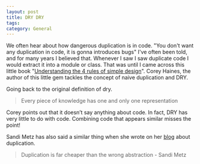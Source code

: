```yaml
---
layout: post
title: DRY DRY
tags: 
category: General
---
```


We often hear about how dangerous duplication is in code. "You don't want any duplication in code, it is gonna introduces bugs" I've often been told, and for many years I believed that. Whenever I saw I saw duplicate code I would extract it into a module or class. That was until I came across this little book "[Understanding the 4 rules of simple design](https://leanpub.com/4rulesofsimpledesign)". Corey Haines, the author of this little gem tackles the concept of naive duplication and DRY.

Going back to the original definition of dry.

> Every piece of knowledge has one and only one representation

Corey points out that it doesn’t say anything about code. In fact, DRY has very little to do with code. Combining code that appears similar misses the point!

Sandi Metz has also said a similar thing when she wrote on her [blog](https://www.sandimetz.com/blog/2016/1/20/the-wrong-abstraction) about duplication.

> Duplication is far cheaper than the wrong abstraction - Sandi Metz


